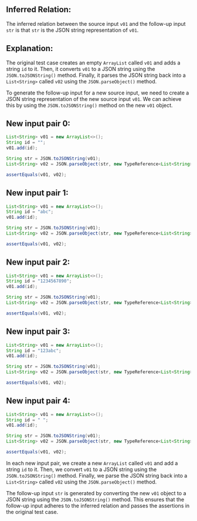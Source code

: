 ## Inferred Relation:
The inferred relation between the source input `v01` and the follow-up input `str` is that `str` is the JSON string representation of `v01`.

## Explanation:
The original test case creates an empty `ArrayList` called `v01` and adds a string `id` to it. Then, it converts `v01` to a JSON string using the `JSON.toJSONString()` method. Finally, it parses the JSON string back into a `List<String>` called `v02` using the `JSON.parseObject()` method.

To generate the follow-up input for a new source input, we need to create a JSON string representation of the new source input `v01`. We can achieve this by using the `JSON.toJSONString()` method on the new `v01` object.

## New input pair 0:
```java
List<String> v01 = new ArrayList<>();
String id = "";
v01.add(id);

String str = JSON.toJSONString(v01);
List<String> v02 = JSON.parseObject(str, new TypeReference<List<String>>() {}.getType());

assertEquals(v01, v02);
```

## New input pair 1:
```java
List<String> v01 = new ArrayList<>();
String id = "abc";
v01.add(id);

String str = JSON.toJSONString(v01);
List<String> v02 = JSON.parseObject(str, new TypeReference<List<String>>() {}.getType());

assertEquals(v01, v02);
```

## New input pair 2:
```java
List<String> v01 = new ArrayList<>();
String id = "1234567890";
v01.add(id);

String str = JSON.toJSONString(v01);
List<String> v02 = JSON.parseObject(str, new TypeReference<List<String>>() {}.getType());

assertEquals(v01, v02);
```

## New input pair 3:
```java
List<String> v01 = new ArrayList<>();
String id = "123abc";
v01.add(id);

String str = JSON.toJSONString(v01);
List<String> v02 = JSON.parseObject(str, new TypeReference<List<String>>() {}.getType());

assertEquals(v01, v02);
```

## New input pair 4:
```java
List<String> v01 = new ArrayList<>();
String id = " ";
v01.add(id);

String str = JSON.toJSONString(v01);
List<String> v02 = JSON.parseObject(str, new TypeReference<List<String>>() {}.getType());

assertEquals(v01, v02);
```

In each new input pair, we create a new `ArrayList` called `v01` and add a string `id` to it. Then, we convert `v01` to a JSON string using the `JSON.toJSONString()` method. Finally, we parse the JSON string back into a `List<String>` called `v02` using the `JSON.parseObject()` method.

The follow-up input `str` is generated by converting the new `v01` object to a JSON string using the `JSON.toJSONString()` method. This ensures that the follow-up input adheres to the inferred relation and passes the assertions in the original test case.